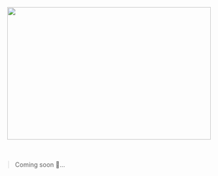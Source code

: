 
<p align="center">
  <img width="460" height="300" src="https://github.com/duckylabs/.github/assets/6258387/e728ccff-bb2b-491e-b51a-411c6f269779">
<br>
<br>
<br>
</p>


> Coming soon 🦆...
